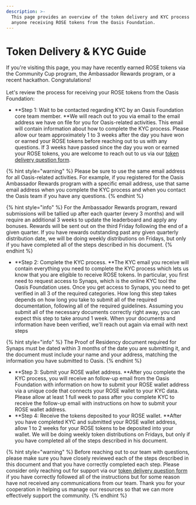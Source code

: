 ```yaml
---
description: >-
  This page provides an overview of the token delivery and KYC process for
  anyone receiving ROSE tokens from the Oasis Foundation.
---
```


# Token Delivery & KYC Guide

If you're visiting this page, you may have recently earned ROSE tokens via the Community Cup program, the Ambassador Rewards program, or a recent hackathon. Congratulations! \
\
Let's review the process for receiving your ROSE tokens from the Oasis Foundation:

* **Step 1: Wait to be contacted regarding KYC by an Oasis Foundation core team member. **We will reach out to you via email to the email address we have on file for you for Oasis-related activities. This email will contain information about how to complete the KYC process. Please allow our team approximately 1 to 3 weeks after the day you have won or earned your ROSE tokens before reaching out to us with any questions. If 3 weeks have passed since the day you won or earned your ROSE tokens, you are welcome to reach out to us via our [token delivery question form](https://airtable.com/shrGmpohTNnytBpQU).&#x20;

{% hint style="warning" %}
Please be sure to use the same email address for all Oasis-related activities. For example, if you registered for the Oasis Ambassador Rewards program with a specific email address, use that same email address when you complete the KYC process and when you contact the Oasis team if you have any questions.
{% endhint %}

{% hint style="info" %}
For the Ambassador Rewards program, reward submissions will be tallied up after each quarter (every 3 months) and will require an additional 3 weeks to update the leaderboard and apply any bonuses. Rewards will be sent out on the third Friday following the end of a given quarter. If you have rewards outstanding past any given quarterly distribution date, we will be doing weekly distributions on Fridays, but only if you have completed all of the steps described in his document.
{% endhint %}

* **Step 2: Complete the KYC process. **The KYC email you receive will contain everything you need to complete the KYC process which lets us know that you are eligible to receive ROSE tokens. In particular, you first need to request access to Synaps, which is the online KYC tool the Oasis Foundation uses. Once you get access to Synaps, you need to get verified in all 3 of the required categories. How long this step takes depends on how long you take to submit all of the required documentation, following all of the required guidelines. Assuming you submit all of the necessary documents correctly right away, you can expect this step to take around 1 week. When your documents and information have been verified, we'll reach out again via email with next steps

{% hint style="info" %}
The  Proof of Residency document required for Synaps must be dated within 3 months of the date you are submitting it, and the document must include your name and your address, matching the information you have submitted to Oasis.
{% endhint %}

* **Step 3: Submit your ROSE wallet address. **After you complete the KYC process, you will receive an follow-up email from the Oasis Foundation with information on how to submit your ROSE wallet address via a unique code that connects your ROSE wallet to your KYC data. Please allow at least 1 full week to pass after you complete KYC to receive the follow-up email with instructions on how to submit your ROSE wallet address.
* **Step 4: Receive the tokens deposited to your ROSE wallet. **After you have completed KYC and submitted your ROSE wallet address, allow 1 to 2 weeks for your ROSE tokens to be deposited into your wallet. We will be doing weekly token distributions on Fridays, but only if you have completed all of the steps described in his document.

{% hint style="warning" %}
Before reaching out to our team with questions, please make sure you have closely reviewed each of the steps described in this document and that you have correctly completed each step.    Please consider only reaching out for support via our [token delivery question form](https://airtable.com/shrGmpohTNnytBpQU) if you have correctly followed all of the instructions but for some reason have not received any communications from our team. Thank you for your cooperation in helping us manage our resources so that we can more effectively support the community.
{% endhint %}
